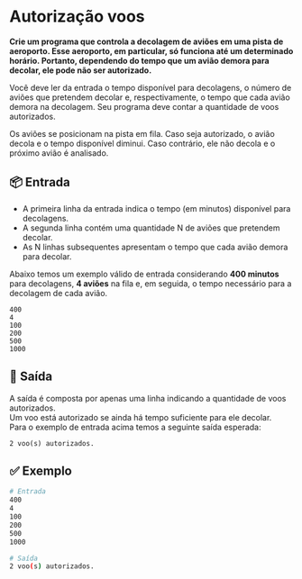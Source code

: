 # Autorização voos

**Crie um programa que controla a decolagem de aviões em uma pista de aeroporto. Esse aeroporto, em particular, só funciona até um determinado horário. Portanto, dependendo do tempo que um avião demora para decolar, ele pode não ser autorizado.**

Você deve ler da entrada o tempo disponível para decolagens, o número de aviões que pretendem decolar e, respectivamente, o tempo que cada avião demora na decolagem. Seu programa deve contar a quantidade de voos autorizados.

Os aviões se posicionam na pista em fila. Caso seja autorizado, o avião decola e o tempo disponível diminui. Caso contrário, ele não decola e o próximo avião é analisado.

## 📦 Entrada
- A primeira linha da entrada indica o tempo (em minutos) disponível para decolagens.  
- A segunda linha contém uma quantidade N de aviões que pretendem decolar.  
- As N linhas subsequentes apresentam o tempo que cada avião demora para decolar. 
 
Abaixo temos um exemplo válido de entrada considerando **400 minutos** para decolagens, **4 aviões** na fila e, em seguida, o tempo necessário para a decolagem de cada avião.

```
400
4
100
200
500
1000
```

## 🌷 Saída
A saída é composta por apenas uma linha indicando a quantidade de voos autorizados.  
Um voo está autorizado se ainda há tempo suficiente para ele decolar.  
Para o exemplo de entrada acima temos a seguinte saída esperada:

```
2 voo(s) autorizados.
```

## ✅ Exemplo 
```bash
# Entrada
400
4
100
200
500
1000

# Saída
2 voo(s) autorizados.
```
